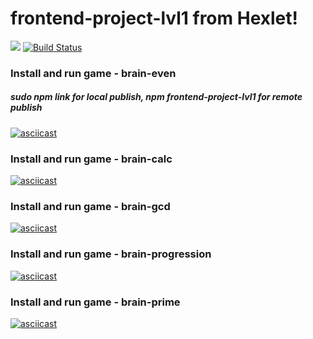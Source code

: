 # frontend-project-lvl1 from Hexlet!

<a href="https://codeclimate.com/github/TurtleOld/frontend-project-lvl1/maintainability"><img src="https://api.codeclimate.com/v1/badges/929e0314e011fe53ff0f/maintainability" /></a>
[![Build Status](https://travis-ci.com/TurtleOld/frontend-project-lvl1.svg?branch=master)](https://travis-ci.com/TurtleOld/frontend-project-lvl1)


### Install and run game - brain-even
##### sudo npm link for local publish, npm frontend-project-lvl1 for remote publish

[![asciicast](https://asciinema.org/a/292693.png)](https://asciinema.org/a/292693)


### Install and run game - brain-calc
[![asciicast](https://asciinema.org/a/296045.png)](https://asciinema.org/a/296045)

### Install and run game - brain-gcd
[![asciicast](https://asciinema.org/a/296046.png)](https://asciinema.org/a/296046)

### Install and run game - brain-progression
[![asciicast](https://asciinema.org/a/296048.png)](https://asciinema.org/a/296048)

### Install and run game - brain-prime
[![asciicast](https://asciinema.org/a/296042.png)](https://asciinema.org/a/296042)



